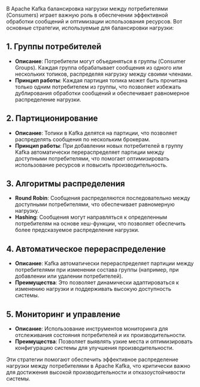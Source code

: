 В Apache Kafka балансировка нагрузки между потребителями (Consumers) играет важную роль в обеспечении эффективной обработки сообщений и оптимизации использования ресурсов. Вот основные стратегии, используемые для балансировки нагрузки:

## 1. Группы потребителей

- **Описание**: Потребители могут объединяться в группы (Consumer Groups). Каждая группа обрабатывает сообщения из одного или нескольких топиков, распределяя нагрузку между своими членами.
- **Принцип работы**: Каждая партиция топика может быть прочитана только одним потребителем из группы, что позволяет избежать дублирования обработки сообщений и обеспечивает равномерное распределение нагрузки.

## 2. Партиционирование

- **Описание**: Топики в Kafka делятся на партиции, что позволяет распределять сообщения по нескольким брокерам.
- **Принцип работы**: При добавлении новых потребителей в группу Kafka автоматически перераспределяет партиции между доступными потребителями, что помогает оптимизировать использование ресурсов и повысить производительность.

## 3. Алгоритмы распределения

- **Round Robin**: Сообщения распределяются последовательно между доступными потребителями, что обеспечивает равномерную нагрузку.
- **Hashing**: Сообщения могут направляться к определенным потребителям на основе хеш-функции, что позволяет обеспечить более предсказуемое распределение нагрузки.

## 4. Автоматическое перераспределение

- **Описание**: Kafka автоматически перераспределяет партиции между потребителями при изменении состава группы (например, при добавлении или удалении потребителей).
- **Преимущества**: Это позволяет динамически адаптироваться к изменению нагрузки и поддерживать высокую доступность системы.

## 5. Мониторинг и управление

- **Описание**: Использование инструментов мониторинга для отслеживания состояния потребителей и их производительности.
- **Преимущества**: Позволяет выявлять узкие места и оптимизировать конфигурацию системы для улучшения производительности.

Эти стратегии помогают обеспечить эффективное распределение нагрузки между потребителями в Apache Kafka, что критически важно для достижения высокой производительности и отказоустойчивости системы.
